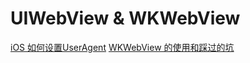 # UIWebView & WKWebView


[iOS 如何设置UserAgent](https://www.jianshu.com/p/651cbbe1f99a)
[WKWebView 的使用和踩过的坑](https://blog.csdn.net/yuanmengong886/article/details/55051036)
